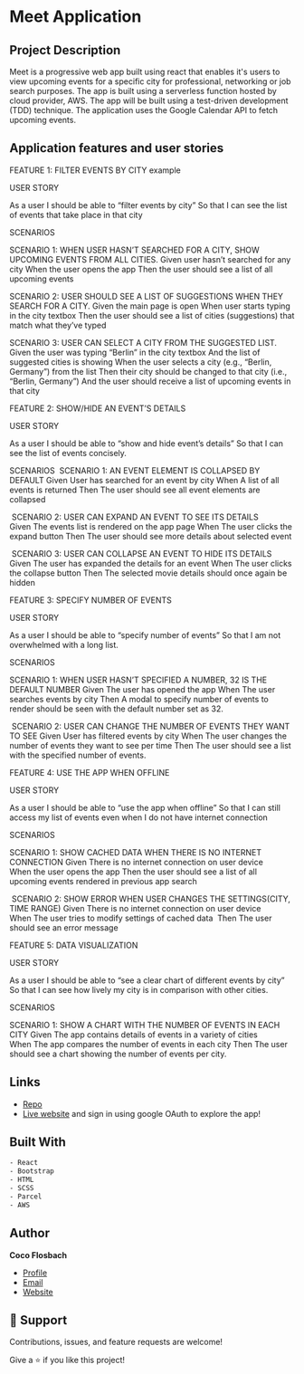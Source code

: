 # Meet Application

## Project Description

Meet is a progressive web app built using react that enables it's users to view upcoming events for a specific city for professional, networking or job search purposes.
The app is built using a serverless function hosted by cloud provider, AWS. The app will be built using a test-driven development (TDD) technique. The application uses the Google Calendar API to fetch upcoming events.

## Application features and user stories

FEATURE 1: FILTER EVENTS BY CITY example

USER STORY

 As a user
I should be able to “filter events by city”
So that I can see the list of events that take place in that city

SCENARIOS

SCENARIO 1: WHEN USER HASN’T SEARCHED FOR A CITY, SHOW UPCOMING EVENTS FROM ALL CITIES.
Given user hasn’t searched for any city
When the user opens the app
Then the user should see a list of all upcoming events

SCENARIO 2: USER SHOULD SEE A LIST OF SUGGESTIONS WHEN THEY SEARCH FOR A CITY.
Given the main page is open
When user starts typing in the city textbox
Then the user should see a list of cities (suggestions) that match what they’ve typed

SCENARIO 3: USER CAN SELECT A CITY FROM THE SUGGESTED LIST.
Given the user was typing “Berlin” in the city textbox And the list of suggested cities is showing
When the user selects a city (e.g., “Berlin, Germany”) from the list
Then their city should be changed to that city (i.e., “Berlin, Germany”) And the user should receive a list of upcoming events in that city



FEATURE 2: SHOW/HIDE AN EVENT’S DETAILS

USER STORY

 As a user
I should be able to “show and hide event’s details”
So that I can see the list of events concisely.

SCENARIOS
 SCENARIO 1: AN EVENT ELEMENT IS COLLAPSED BY DEFAULT
Given User has searched for an event by city
When A list of all events is returned
Then The user should see all event elements are collapsed


 SCENARIO 2: USER CAN EXPAND AN EVENT TO SEE ITS DETAILS 
Given The events list is rendered on the app page
When The user clicks the expand button
Then The user should see more details about selected event


 SCENARIO 3: USER CAN COLLAPSE AN EVENT TO HIDE ITS DETAILS
Given The user has expanded the details for an event
When The user clicks the collapse button
Then The selected movie details should once again be hidden



FEATURE 3: SPECIFY NUMBER OF EVENTS

USER STORY

 As a user
I should be able to “specify number of events”
So that I am not overwhelmed with a long list.

SCENARIOS

SCENARIO 1: WHEN USER HASN’T SPECIFIED A NUMBER, 32 IS THE DEFAULT NUMBER
Given The user has opened the app When The user searches events by city Then A modal to specify number of events to render should be seen with the default number set as 32.


 SCENARIO 2: USER CAN CHANGE THE NUMBER OF EVENTS THEY WANT TO SEE
Given User has filtered events by city When The user changes the number of events they want to see per time Then The user should see a list with the specified number of events. 


FEATURE 4: USE THE APP WHEN OFFLINE

USER STORY

 As a user
I should be able to “use the app when offline”
So that I can still access my list of events even when I do not have internet connection

SCENARIOS

SCENARIO 1: SHOW CACHED DATA WHEN THERE IS NO INTERNET CONNECTION
Given There is no internet connection on user device When the user opens the app Then the user should see a list of all upcoming events rendered in previous app search


 SCENARIO 2: SHOW ERROR WHEN USER CHANGES THE SETTINGS(CITY, TIME RANGE)
Given There is no internet connection on user device When The user tries to modify settings of cached data  Then The user should see an error message  


FEATURE 5: DATA VISUALIZATION

USER STORY

 As a user
I should be able to “see a clear chart of different events by city”
So that I can see how lively my city is in comparison with other cities.

SCENARIOS 

SCENARIO 1: SHOW A CHART WITH THE NUMBER OF EVENTS IN EACH CITY
Given The app contains details of events in a variety of cities When The app compares the number of events in each city Then The user should see a chart showing the number of events per city. 

## Links

- [Repo](<https://github.com/Cocoflosbach/meet> "<meet> Repo")
- [Live website](https://cocoflosbach.github.io/meet/) and sign in using google OAuth to explore the app!


## Built With

```bash
- React
- Bootstrap
- HTML
- SCSS
- Parcel
- AWS

```

## Author

**Coco Flosbach**

- [Profile](https://github.com/Cocoflosbach "Coco Flosbach")
- [Email](mailto:cocoflosbach@theasnbrand.com?subject=Hi "Hi!")
- [Website](https://cocoflosbach.github.io/Portfolio-site/ "Welcome")

## 🤝 Support

Contributions, issues, and feature requests are welcome!

Give a ⭐️ if you like this project!
